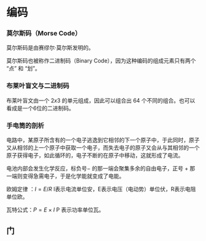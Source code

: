 # 编码 

### 莫尔斯码（Morse Code）

莫尔斯码是由赛缪尔·莫尔斯发明的。

莫尔斯码也被称作二进制码（Binary Code），因为这种编码的组成元素只有两个 “点” 和 “划”。

### 布莱叶盲文与二进制码

布莱叶盲文由一个 $2x3$ 的单元组成，因此可以组合出 64 个不同的组合。也可以看成是一个6位的二进制码。

### 手电筒的剖析

电路中，某原子所含有的一个电子逃逸到它相邻的下一个原子中，于此同时，原子又从相邻的上一个原子中获取一个电子，而失去电子的原子又会从与其相邻的一个原子获得电子，如此循环的，电子不断的在原子中移动，这就形成了电流。

电池内部会发生化学反应，标负号$-$ 的那一端会聚集多余的自由电子，正号 + 那一端则变得急需电子，于是化学能就变成了电能。

欧姆定律 ：$I=E/R$  I表示电流单位安，E表示电压（电动势）单位伏，R表示电阻单位欧。

瓦特公式：$P=E×I$ P 表示功率单位瓦。

## 门